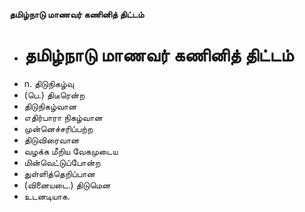 **தமிழ்நாடு மாணவர் கணினித் திட்டம்**
- # தமிழ்நாடு மாணவர் கணினித் திட்டம்
- n. திடுநிகழ்வு
- (பெ.) திடீரென்ற
- திடுநிகழ்வான
- எதிர்பாரா நிகழ்வான
- முன்னெச்சரிப்பற்ற
-  திடுவிரைவான
- வழக்க மீறிய வேகமுடைய
- மின்வெட்டுப்போன்ற
- துள்ளித்தெறிப்பான
-  (வினையடை.) திடுமென
- உடனடியாக.

